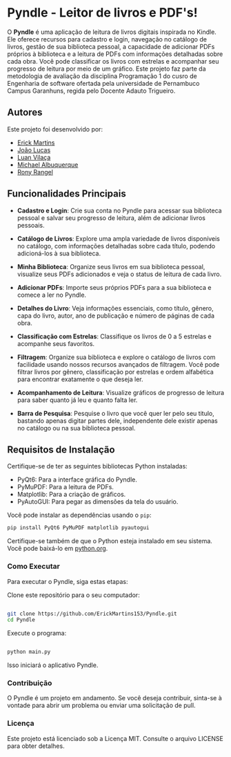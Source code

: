 # Pyndle - Leitor de livros e PDF's!

O **Pyndle** é uma aplicação de leitura de livros digitais inspirada no Kindle. Ele oferece recursos para cadastro e login, navegação no catálogo de livros, gestão de sua biblioteca pessoal, a capacidade de adicionar PDFs próprios à biblioteca e a leitura de PDFs com informações detalhadas sobre cada obra. Você pode classificar os livros com estrelas e acompanhar seu progresso de leitura por meio de um gráfico. Este projeto faz parte da metodologia de avaliação da disciplina Programação 1 do cusro de Engenharia de software ofertada pela universidade de Pernambuco Campus Garanhuns, regida pelo Docente Adauto Trigueiro.


## Autores

Este projeto foi desenvolvido por:

- [Erick Martins](https://github.com/ErickMartins153)
- [João Lucas](https://github.com/JoaoLucasCordeiro)
- [Luan Vilaça](https://github.com/Luan-Vn4)
- [Michael Albuquerque](https://github.com/Malbuq)
- [Rony Rangel](https://github.com/RonyRangelSS)

## Funcionalidades Principais

- **Cadastro e Login**: Crie sua conta no Pyndle para acessar sua biblioteca pessoal e salvar seu progresso de leitura, além de adicionar livros pessoais.

- **Catálogo de Livros**: Explore uma ampla variedade de livros disponíveis no catálogo, com informações detalhadas sobre cada título, podendo adicioná-los à sua biblioteca.

- **Minha Biblioteca**: Organize seus livros em sua biblioteca pessoal, visualize seus PDFs adicionados e veja o status de leitura de cada livro.

- **Adicionar PDFs**: Importe seus próprios PDFs para a sua biblioteca e comece a ler no Pyndle.

- **Detalhes do Livro**: Veja informações essenciais, como título, gênero, capa do livro, autor, ano de publicação e número de páginas de cada obra.

- **Classificação com Estrelas**: Classifique os livros de 0 a 5 estrelas e acompanhe seus favoritos.

- **Filtragem**: Organize sua biblioteca e explore o catálogo de livros com facilidade usando nossos recursos avançados de filtragem. Você pode filtrar livros por gênero, classificação por estrelas e ordem alfabética para encontrar exatamente o que deseja ler.

- **Acompanhamento de Leitura**: Visualize gráficos de progresso de leitura para saber quanto já leu e quanto falta ler.

- **Barra de Pesquisa**: Pesquise o livro que você quer ler pelo seu titulo, bastando apenas digitar partes dele, independente dele existir apenas no catálogo ou na sua biblioteca pessoal.

## Requisitos de Instalação

Certifique-se de ter as seguintes bibliotecas Python instaladas:

- PyQt6: Para a interface gráfica do Pyndle.
- PyMuPDF: Para a leitura de PDFs.
- Matplotlib: Para a criação de gráficos.
- PyAutoGUI: Para pegar as dimensões da tela do usuário.

Você pode instalar as dependências usando o `pip`:

```bash
pip install PyQt6 PyMuPDF matplotlib pyautogui
```

Certifique-se também de que o Python esteja instalado em seu sistema. Você pode baixá-lo em [python.org](https://www.python.org/).

### Como Executar

Para executar o Pyndle, siga estas etapas:

Clone este repositório para o seu computador:

```bash

git clone https://github.com/ErickMartins153/Pyndle.git
cd Pyndle
```

Execute o programa:

```bash

python main.py
```
Isso iniciará o aplicativo Pyndle.

### Contribuição

O Pyndle é um projeto em andamento. Se você deseja contribuir, sinta-se à vontade para abrir um problema ou enviar uma solicitação de pull.

### Licença

Este projeto está licenciado sob a Licença MIT. Consulte o arquivo LICENSE para obter detalhes.
